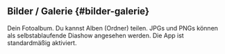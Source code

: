 ## **Bilder / Galerie** {#bilder-galerie}

Dein Fotoalbum. Du kannst Alben (Ordner) teilen. JPGs und PNGs können als selbstablaufende Diashow angesehen werden. Die App ist standardmäßig aktiviert.